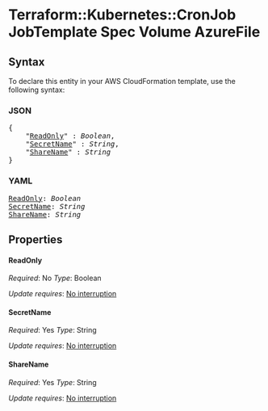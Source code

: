 # Terraform::Kubernetes::CronJob JobTemplate Spec Volume AzureFile

## Syntax

To declare this entity in your AWS CloudFormation template, use the following syntax:

### JSON

<pre>
{
    "<a href="#readonly" title="ReadOnly">ReadOnly</a>" : <i>Boolean</i>,
    "<a href="#secretname" title="SecretName">SecretName</a>" : <i>String</i>,
    "<a href="#sharename" title="ShareName">ShareName</a>" : <i>String</i>
}
</pre>

### YAML

<pre>
<a href="#readonly" title="ReadOnly">ReadOnly</a>: <i>Boolean</i>
<a href="#secretname" title="SecretName">SecretName</a>: <i>String</i>
<a href="#sharename" title="ShareName">ShareName</a>: <i>String</i>
</pre>

## Properties

#### ReadOnly

_Required_: No
_Type_: Boolean

_Update requires_: [No interruption](https://docs.aws.amazon.com/AWSCloudFormation/latest/UserGuide/using-cfn-updating-stacks-update-behaviors.html#update-no-interrupt)

#### SecretName

_Required_: Yes
_Type_: String

_Update requires_: [No interruption](https://docs.aws.amazon.com/AWSCloudFormation/latest/UserGuide/using-cfn-updating-stacks-update-behaviors.html#update-no-interrupt)

#### ShareName

_Required_: Yes
_Type_: String

_Update requires_: [No interruption](https://docs.aws.amazon.com/AWSCloudFormation/latest/UserGuide/using-cfn-updating-stacks-update-behaviors.html#update-no-interrupt)

